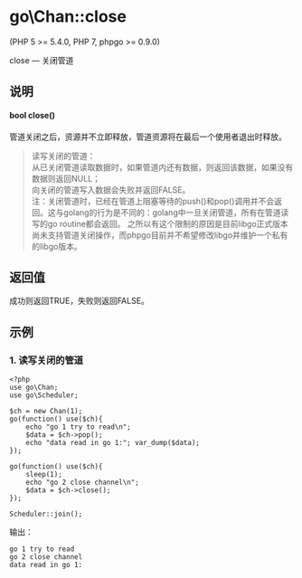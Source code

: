 # go\Chan::close
  
\(PHP 5 >= 5.4.0, PHP 7, phpgo >= 0.9.0\)

close — 关闭管道

## 说明
#### bool close()

管道关闭之后，资源并不立即释放，管道资源将在最后一个使用者退出时释放。

>读写关闭的管道：  
>从已关闭管道读取数据时，如果管道内还有数据，则返回该数据，如果没有数据则返回NULL；  
>向关闭的管道写入数据会失败并返回FALSE。  
>注：关闭管道时，已经在管道上阻塞等待的push()和pop()调用并不会返回。这与golang的行为是不同的：golang中一旦关闭管道，所有在管道读写的go routine都会返回。
>之所以有这个限制的原因是目前libgo正式版本尚未支持管道关闭操作，而phpgo目前并不希望修改libgo并维护一个私有的libgo版本。

## 返回值
成功则返回TRUE，失败则返回FALSE。

## 示例
### 1. 读写关闭的管道
```
<?php
use go\Chan;
use go\Scheduler;

$ch = new Chan(1);
go(function() use($ch){
    echo "go 1 try to read\n";
    $data = $ch->pop();
    echo "data read in go 1:"; var_dump($data);
});

go(function() use($ch){
    sleep(1);
    echo "go 2 close channel\n";
    $data = $ch->close();
});

Scheduler::join();
```
输出：
```
go 1 try to read
go 2 close channel
data read in go 1:
```

